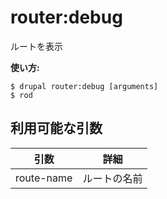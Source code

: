 # router:debug
ルートを表示

**使い方:**
```
$ drupal router:debug [arguments]
$ rod  
```

## 利用可能な引数
引数 | 詳細
---------|-------------
route-name | ルートの名前
